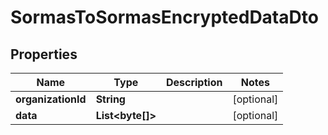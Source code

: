 # SormasToSormasEncryptedDataDto

## Properties
Name | Type | Description | Notes
------------ | ------------- | ------------- | -------------
**organizationId** | **String** |  |  [optional]
**data** | **List&lt;byte[]&gt;** |  |  [optional]
